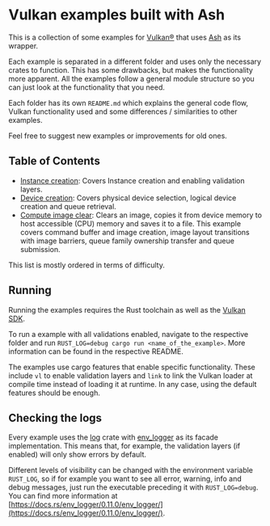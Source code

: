 # Vulkan examples built with Ash

This is a collection of some examples for [Vulkan®](https://www.khronos.org/vulkan/) that uses [Ash](https://github.com/ash-rs/ash) as its wrapper.

Each example is separated in a different folder and uses only the necessary crates to function. This has some drawbacks, but makes the functionality more apparent. All the examples follow a general module structure so you can just look at the functionality that you need.

Each folder has its own `README.md` which explains the general code flow, Vulkan functionality used and some differences / similarities to other examples.

Feel free to suggest new examples or improvements for old ones.

## Table of Contents

- [Instance creation](https://github.com/ZakStar17/ash-by-example/tree/main/instance): Covers Instance creation and enabling validation layers.
- [Device creation](https://github.com/ZakStar17/ash-by-example/tree/main/device): Covers physical device selection, logical device creation and queue retrieval.
- [Compute image clear](https://github.com/ZakStar17/ash-by-example/tree/main/compute_image_clear): Clears an image, copies it from device memory to host accessible (CPU) memory and saves it to a file. This example covers command buffer and image creation, image layout transitions with image barriers, queue family ownership transfer and queue submission.

This list is mostly ordered in terms of difficulty.

## Running

Running the examples requires the Rust toolchain as well as the [Vulkan SDK](https://www.lunarg.com/vulkan-sdk/).

To run a example with all validations enabled, navigate to the respective folder and run `RUST_LOG=debug cargo run <name_of_the_example>`. More information can be found in the respective README.

The examples use cargo features that enable specific functionality. These include `vl` to enable validation layers and `link` to link the Vulkan loader at compile time instead of loading it at runtime. In any case, using the default features should be enough.

## Checking the logs

Every example uses the [log](https://github.com/rust-lang/log) crate with [env_logger](https://docs.rs/env_logger/latest/env_logger/) as its facade implementation. This means that, for example, the validation layers (if enabled) will only show errors by default.

Different levels of visibility can be changed with the environment variable `RUST_LOG`, so if
for example you want to see all error, warning, info and debug messages, just run the executable preceding
it with `RUST_LOG=debug`. You can find more information at [https://docs.rs/env_logger/0.11.0/env_logger/](https://docs.rs/env_logger/0.11.0/env_logger/).

